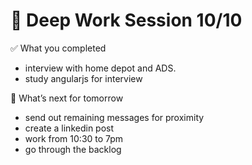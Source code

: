 # 📆 Deep Work Session 10/10

✅ What you completed
- interview with home depot and ADS.
- study angularjs for interview

🔁 What’s next for tomorrow
- send out remaining messages for proximity
- create a linkedin post
- work from 10:30 to 7pm
- go through the backlog

<!--
   git add .; git commit -m "daily stand-up"; git push;
   git add .; git commit -m "daily close"; git push;
-->